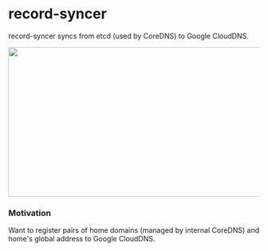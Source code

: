 # record-syncer

record-syncer syncs from etcd (used by CoreDNS) to Google CloudDNS.

<img height="300" width="900" src="https://user-images.githubusercontent.com/19530785/171987509-b7e87a4d-369e-47ef-a22b-f6425935ea2f.png">

### Motivation

Want to register pairs of home domains (managed by internal CoreDNS) and home's global address to Google CloudDNS.
